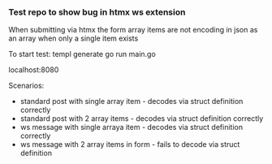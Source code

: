 ### Test repo to show bug in htmx ws extension

When submitting via htmx the form array items are not encoding in json as an array when only a single item exists

To start test:
templ generate
go run main.go 

localhost:8080

Scenarios:
- standard post with single array item - decodes via struct definition correctly
- standard post with 2 array items - decodes via struct definition correctly
- ws message with single arraya item - decodes via struct definition correctly
- ws message with 2 array items in form - fails to decode via struct definition
